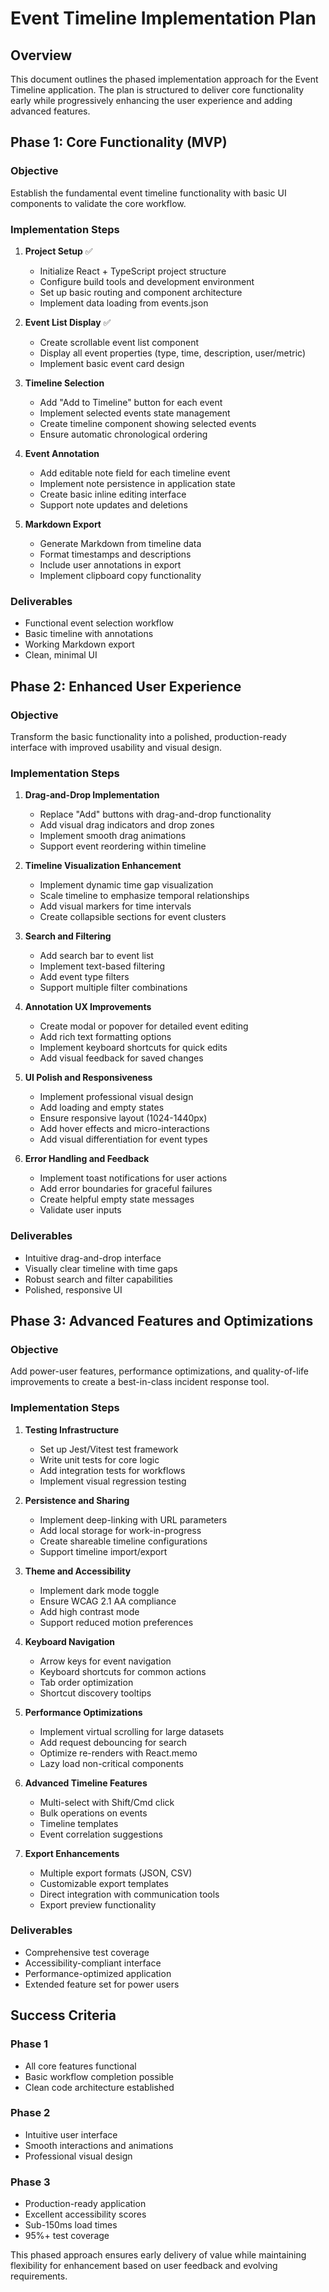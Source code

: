 # Event Timeline Implementation Plan

## Overview

This document outlines the phased implementation approach for the Event Timeline application. The plan is structured to deliver core functionality early while progressively enhancing the user experience and adding advanced features.

## Phase 1: Core Functionality (MVP)

### Objective
Establish the fundamental event timeline functionality with basic UI components to validate the core workflow.

### Implementation Steps

1. **Project Setup** ✅
   - Initialize React + TypeScript project structure
   - Configure build tools and development environment
   - Set up basic routing and component architecture
   - Implement data loading from events.json

2. **Event List Display** ✅
   - Create scrollable event list component
   - Display all event properties (type, time, description, user/metric)
   - Implement basic event card design

3. **Timeline Selection**
   - Add "Add to Timeline" button for each event
   - Implement selected events state management
   - Create timeline component showing selected events
   - Ensure automatic chronological ordering

4. **Event Annotation**
   - Add editable note field for each timeline event
   - Implement note persistence in application state
   - Create basic inline editing interface
   - Support note updates and deletions

5. **Markdown Export**
   - Generate Markdown from timeline data
   - Format timestamps and descriptions
   - Include user annotations in export
   - Implement clipboard copy functionality

### Deliverables
- Functional event selection workflow
- Basic timeline with annotations
- Working Markdown export
- Clean, minimal UI

## Phase 2: Enhanced User Experience

### Objective
Transform the basic functionality into a polished, production-ready interface with improved usability and visual design.

### Implementation Steps

1. **Drag-and-Drop Implementation**
   - Replace "Add" buttons with drag-and-drop functionality
   - Add visual drag indicators and drop zones
   - Implement smooth drag animations
   - Support event reordering within timeline

2. **Timeline Visualization Enhancement**
   - Implement dynamic time gap visualization
   - Scale timeline to emphasize temporal relationships
   - Add visual markers for time intervals
   - Create collapsible sections for event clusters

3. **Search and Filtering**
   - Add search bar to event list
   - Implement text-based filtering
   - Add event type filters
   - Support multiple filter combinations

4. **Annotation UX Improvements**
   - Create modal or popover for detailed event editing
   - Add rich text formatting options
   - Implement keyboard shortcuts for quick edits
   - Add visual feedback for saved changes

5. **UI Polish and Responsiveness**
   - Implement professional visual design
   - Add loading and empty states
   - Ensure responsive layout (1024-1440px)
   - Add hover effects and micro-interactions
   - Add visual differentiation for event types

6. **Error Handling and Feedback**
   - Implement toast notifications for user actions
   - Add error boundaries for graceful failures
   - Create helpful empty state messages
   - Validate user inputs

### Deliverables
- Intuitive drag-and-drop interface
- Visually clear timeline with time gaps
- Robust search and filter capabilities
- Polished, responsive UI

## Phase 3: Advanced Features and Optimizations

### Objective
Add power-user features, performance optimizations, and quality-of-life improvements to create a best-in-class incident response tool.

### Implementation Steps

1. **Testing Infrastructure**
   - Set up Jest/Vitest test framework
   - Write unit tests for core logic
   - Add integration tests for workflows
   - Implement visual regression testing

2. **Persistence and Sharing**
   - Implement deep-linking with URL parameters
   - Add local storage for work-in-progress
   - Create shareable timeline configurations
   - Support timeline import/export

3. **Theme and Accessibility**
   - Implement dark mode toggle
   - Ensure WCAG 2.1 AA compliance
   - Add high contrast mode
   - Support reduced motion preferences

4. **Keyboard Navigation**
   - Arrow keys for event navigation
   - Keyboard shortcuts for common actions
   - Tab order optimization
   - Shortcut discovery tooltips

5. **Performance Optimizations**
   - Implement virtual scrolling for large datasets
   - Add request debouncing for search
   - Optimize re-renders with React.memo
   - Lazy load non-critical components

6. **Advanced Timeline Features**
   - Multi-select with Shift/Cmd click
   - Bulk operations on events
   - Timeline templates
   - Event correlation suggestions

7. **Export Enhancements**
   - Multiple export formats (JSON, CSV)
   - Customizable export templates
   - Direct integration with communication tools
   - Export preview functionality

### Deliverables
- Comprehensive test coverage
- Accessibility-compliant interface
- Performance-optimized application
- Extended feature set for power users

## Success Criteria

### Phase 1
- All core features functional
- Basic workflow completion possible
- Clean code architecture established

### Phase 2
- Intuitive user interface
- Smooth interactions and animations
- Professional visual design

### Phase 3
- Production-ready application
- Excellent accessibility scores
- Sub-150ms load times
- 95%+ test coverage

This phased approach ensures early delivery of value while maintaining flexibility for enhancement based on user feedback and evolving requirements.

